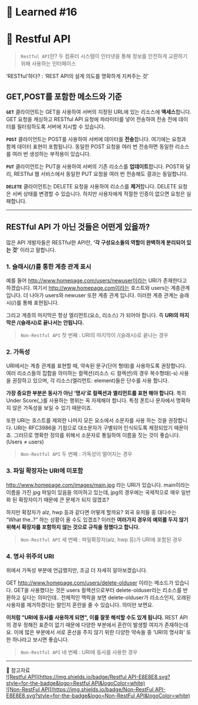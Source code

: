 # 🌟 Learned #16

# 🔶 Restful API

> `Restful API`란?
> 두 컴퓨터 시스템이 인터넷을 통해 정보를 안전하게 교환하기 위해 사용하는 인터페이스

‘RESTful’하다?
: ‘REST API의 설계 의도를 명확하게 지켜주는 것’

## GET,POST를 포함한 메소드와 기준

**`GET`**
클라이언트는 GET을 사용하여 서버의 지정된 URL에 있는 리소스에 **액세스**합니다. GET 요청을 캐싱하고 RESTful API 요청에 파라미터를 넣어 전송하여 전송 전에 데이터를 필터링하도록 서버에 지시할 수 있습니다.

**`POST`**
클라이언트는 POST를 사용하여 서버에 데이터를 **전송**합니다. 여기에는 요청과 함께 데이터 표현이 포함됩니다. 동일한 POST 요청을 여러 번 전송하면 동일한 리소스를 여러 번 생성하는 부작용이 있습니다.

**`PUT`**
클라이언트는 PUT을 사용하여 서버의 기존 리소스를 **업데이트**합니다. POST와 달리, RESTful 웹 서비스에서 동일한 PUT 요청을 여러 번 전송해도 결과는 동일합니다.

**`DELETE`**
클라이언트는 DELETE 요청을 사용하여 리소스를 **제거**합니다. DELETE 요청은 서버 상태를 변경할 수 있습니다. 하지만 사용자에게 적절한 인증이 없으면 요청은 실패합니다.

---

## RESTful API 가 아닌 것들은 어떤게 있을까?

많은 API 개발자들은 RESTful한 API란, **‘각 구성요소들의 역할이 완벽하게 분리되어 있는 것’** 이라고 말합니다.

### 1. 슬래시(/)를 통한 계층 관계 표시

예를 들어 http://www.homepage.com/users/newuser이라는 URI가 존재한다고 하겠습니다. 여기서 http://www.homepage.com이라는 호스트와 users는 계층관계 입니다. 더 나아가 users와 newuser 또한 계층 관계 입니다. 이러한 계층 관계는 슬래시(/)를 통해 표현됩니다.

그리고 계층의 마지막은 항상 엘리먼트(요소, 리소스) 가 되어야 합니다. 즉 **URI의 마지막은 /(슬래시)로 끝나서는 안됩니다.**

> `Non-Restful API` 첫 번째 : URI의 마지막이 /(슬래시)로 끝나는 경우

### 2. 가독성

URI에서는 계층 관계를 표현할 때, 약속된 문구(단어 형태)를 사용하도록 권장합니다. 여러 리소스들의 집합을 의미하는 컬렉션(리소스 ∈ 컬렉션)의 경우 복수형태(-s) 사용을 권장하고 있으며, 각 리소스(엘리먼트: element)들은 단수를 사용 합니다.

**가장 중요한 부분은 동사가 아닌 ‘명사’로 컬렉션과 엘리먼트를 표현 해야 합니다.**
특히 Under Score(\_)를 사용하는 행위는 꼭 자제해야 합니다. 특정 폰트나 문자에서 명확하지 않은 가독성을 보일 수 있기 때문이죠.

또한 URI는 호스트를 제외한 나머지 모든 요소에서 소문자를 사용 하는 것을 권장합니다. URI는 RFC3986을 기점으로 대소문자가 구별되어 인식되도록 제정되었기 때문이죠. 그러므로 명확한 정의를 위해서 소문자로 통일하여 이름을 짓는 것이 좋습니다. (Users ≠ users)

> `Non-Restful API` 두 번째 : 가독성이 떨어지는 경우

### 3. 파일 확장자는 URI에 미포함

http://www.homepage.com/images/main.jpg 라는 URI가 있습니다. main이라는 이름을 가진 jpg 파일이 있음을 의미하고 있는데, jpg의 경우에는 국제적으로 매우 일반화 된 확장자이기 때문에 큰 문제가 되지 않겠죠?

하지만 확장자가 alz, hwp 등과 같다면 어떻게 할까요? 외국 유저들 중 대다수는 “What the..?” 하는 상황이 올 수도 있겠죠? 이러한 **여러가지 경우의 예외를 두지 않기 위해서 확장자를 포함하지 않는 것으로 규칙을 정했다고 합니다.**

> `Non-Restful API` 세 번째 : 파일확장자(alz, hwp 등)가 URI에 포함된 경우

### 4. 명사 위주의 URI

위에서 가독성 부분에 언급했지만, 조금 더 자세히 알아보겠습니다.

GET http://www.homepage.com/users/delete-olduser 이라는 메소드가 있습니다. GET을 사용했다는 것은 users 컬렉션으로부터 delete-olduser라는 리소스를 반환하고 싶다는 의미인데.. 전체적인 맥락을 보면 delete-olduser가 리소스인지, 오래된 사용자를 제거하겠다는 말인지 혼란을 줄 수 있습니다. 의미만 보면요.

**이처럼 "URI에 동사를 사용하게 되면", 이를 잘못 해석할 수도 있게 됩니다.**
REST API의 경우 정해진 표준이 없기 때문에 다양한 부분에서 혼란이 발생할 여지가 존재하는데요. 이에 많은 부분에서 서로 혼선을 주지 않기 위한 다양한 약속들 중 ‘URI의 명사화’ 또한 하나라고 보시면 좋습니다.

> `Non-Restful API` 네 번째 : URI에 동사를 사용한 경우

---

💟 참고자료
<br>
[![Restful API](https://img.shields.io/badge/Restful API-E8E8E8.svg?style=for-the-badge&logo=Restful API&logoColor=white)](https://aws.amazon.com/ko/what-is/restful-api/)
<br>
[![Non-RestFul API](https://img.shields.io/badge/Non-RestFul API-E8E8E8.svg?style=for-the-badge&logo=Non-RestFul API&logoColor=white)](https://wallees.wordpress.com/2018/04/19/rest-api-restful/)

